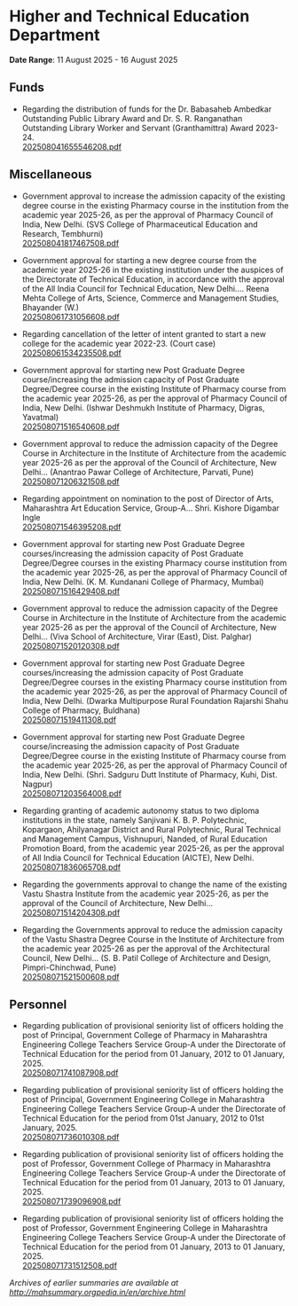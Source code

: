 # Higher and Technical Education Department

**Date Range**: 11 August 2025 - 16 August 2025


## Funds
- Regarding the distribution of funds for the Dr. Babasaheb Ambedkar Outstanding Public Library Award and Dr. S. R. Ranganathan Outstanding Library Worker and Servant (Granthamittra) Award 2023-24.\
  [202508041655546208.pdf](https://gr.maharashtra.gov.in/Site/Upload/Government%20Resolutions/English/202508041655546208.pdf)

## Miscellaneous
- Government approval to increase the admission capacity of the existing degree course in the existing Pharmacy course in the institution from the academic year 2025-26, as per the approval of Pharmacy Council of India, New Delhi. (SVS College of Pharmaceutical Education and Research, Tembhurni)\
  [202508041817467508.pdf](https://gr.maharashtra.gov.in/Site/Upload/Government%20Resolutions/English/202508041817467508.pdf)

- Government approval for starting a new degree course from the academic year 2025-26 in the existing institution under the auspices of the Directorate of Technical Education, in accordance with the approval of the All India Council for Technical Education, New Delhi.... Reena Mehta College of Arts, Science, Commerce and Management Studies, Bhayander (W.)\
  [202508061731056608.pdf](https://gr.maharashtra.gov.in/Site/Upload/Government%20Resolutions/English/202508061731056608.pdf)

- Regarding cancellation of the letter of intent granted to start a new college for the academic year 2022-23. (Court case)\
  [202508061534235508.pdf](https://gr.maharashtra.gov.in/Site/Upload/Government%20Resolutions/English/202508061534235508.pdf)

- Government approval for starting new Post Graduate Degree course/increasing the admission capacity of Post Graduate Degree/Degree course in the existing Institute of Pharmacy course from the academic year 2025-26, as per the approval of Pharmacy Council of India, New Delhi. (Ishwar Deshmukh Institute of Pharmacy, Digras, Yavatmal)\
  [202508071516540608.pdf](https://gr.maharashtra.gov.in/Site/Upload/Government%20Resolutions/English/202508071516540608.pdf)

- Government approval to reduce the admission capacity of the Degree Course in Architecture in the Institute of Architecture from the academic year 2025-26 as per the approval of the Council of Architecture, New Delhi... (Anantrao Pawar College of Architecture, Parvati, Pune)\
  [202508071206321508.pdf](https://gr.maharashtra.gov.in/Site/Upload/Government%20Resolutions/English/202508071206321508.pdf)

- Regarding appointment on nomination to the post of Director of Arts, Maharashtra Art Education Service, Group-A... Shri. Kishore Digambar Ingle\
  [202508071546395208.pdf](https://gr.maharashtra.gov.in/Site/Upload/Government%20Resolutions/English/202508071546395208.pdf)

- Government approval for starting new Post Graduate Degree courses/increasing the admission capacity of Post Graduate Degree/Degree courses in the existing Pharmacy course institution from the academic year 2025-26, as per the approval of Pharmacy Council of India, New Delhi. (K. M. Kundanani College of Pharmacy, Mumbai)\
  [202508071516429408.pdf](https://gr.maharashtra.gov.in/Site/Upload/Government%20Resolutions/English/202508071516429408.pdf)

- Government approval to reduce the admission capacity of the Degree Course in Architecture in the Institute of Architecture from the academic year 2025-26 as per the approval of the Council of Architecture, New Delhi... (Viva School of Architecture, Virar (East), Dist. Palghar)\
  [202508071520120308.pdf](https://gr.maharashtra.gov.in/Site/Upload/Government%20Resolutions/English/202508071520120308.pdf)

- Government approval for starting new Post Graduate Degree courses/increasing the admission capacity of Post Graduate Degree/Degree courses in the existing Pharmacy course institution from the academic year 2025-26, as per the approval of Pharmacy Council of India, New Delhi. (Dwarka Multipurpose Rural Foundation Rajarshi Shahu College of Pharmacy, Buldhana)\
  [202508071519411308.pdf](https://gr.maharashtra.gov.in/Site/Upload/Government%20Resolutions/English/202508071519411308.pdf)

- Government approval for starting new Post Graduate Degree course/increasing the admission capacity of Post Graduate Degree/Degree course in the existing Institute of Pharmacy course from the academic year 2025-26, as per the approval of Pharmacy Council of India, New Delhi. (Shri. Sadguru Dutt Institute of Pharmacy, Kuhi, Dist. Nagpur)\
  [202508071203564008.pdf](https://gr.maharashtra.gov.in/Site/Upload/Government%20Resolutions/English/202508071203564008.pdf)

- Regarding granting of academic autonomy status to two diploma institutions in the state, namely Sanjivani K. B. P. Polytechnic, Kopargaon, Ahilyanagar District and Rural Polytechnic, Rural Technical and Management Campus, Vishnupuri, Nanded, of Rural Education Promotion Board, from the academic year 2025-26, as per the approval of All India Council for Technical Education (AICTE), New Delhi.\
  [202508071836065708.pdf](https://gr.maharashtra.gov.in/Site/Upload/Government%20Resolutions/English/202508071836065708.pdf)

- Regarding the governments approval to change the name of the existing Vastu Shastra Institute from the academic year 2025-26, as per the approval of the Council of Architecture, New Delhi...\
  [202508071514204308.pdf](https://gr.maharashtra.gov.in/Site/Upload/Government%20Resolutions/English/202508071514204308.pdf)

- Regarding the Governments approval to reduce the admission capacity of the Vastu Shastra Degree Course in the Institute of Architecture from the academic year 2025-26 as per the approval of the Architectural Council, New Delhi... (S. B. Patil College of Architecture and Design, Pimpri-Chinchwad, Pune)\
  [202508071521500608.pdf](https://gr.maharashtra.gov.in/Site/Upload/Government%20Resolutions/English/202508071521500608.pdf)

## Personnel
- Regarding publication of provisional seniority list of officers holding the post of Principal, Government College of Pharmacy in Maharashtra Engineering College Teachers Service Group-A under the Directorate of Technical Education for the period from 01 January, 2012 to 01 January, 2025.\
  [202508071741087908.pdf](https://gr.maharashtra.gov.in/Site/Upload/Government%20Resolutions/English/202508071741087908.pdf)

- Regarding publication of provisional seniority list of officers holding the post of Principal, Government Engineering College in Maharashtra Engineering College Teachers Service Group-A under the Directorate of Technical Education for the period from 01st January, 2012 to 01st January, 2025.\
  [202508071736010308.pdf](https://gr.maharashtra.gov.in/Site/Upload/Government%20Resolutions/English/202508071736010308.pdf)

- Regarding publication of provisional seniority list of officers holding the post of Professor, Government College of Pharmacy in Maharashtra Engineering College Teachers Service Group-A under the Directorate of Technical Education for the period from 01 January, 2013 to 01 January, 2025.\
  [202508071739096908.pdf](https://gr.maharashtra.gov.in/Site/Upload/Government%20Resolutions/English/202508071739096908.pdf)

- Regarding publication of provisional seniority list of officers holding the post of Professor, Government Engineering College in Maharashtra Engineering College Teachers Service Group-A under the Directorate of Technical Education for the period from 01 January, 2013 to 01 January, 2025.\
  [202508071731512508.pdf](https://gr.maharashtra.gov.in/Site/Upload/Government%20Resolutions/English/202508071731512508.pdf)


*Archives of earlier summaries are available at http://mahsummary.orgpedia.in/en/archive.html*